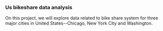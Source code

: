 ### Us bikeshare data analysis
On this project, we will explore data related to bike share system for three major cities in United States--Chicago, New York City and Washington.
